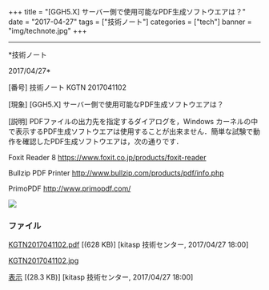 ﻿+++
title = "[GGH5.X] サーバー側で使用可能なPDF生成ソフトウエアは？"
date = "2017-04-27"
tags = ["技術ノート"]
categories = ["tech"]
banner = "img/technote.jpg"
+++

-----------------------------------------------------------------------------------------------------------------------------

*技術ノート

2017/04/27*


[番号]
技術ノート KGTN 2017041102

[現象]
[GGH5.X] サーバー側で使用可能なPDF生成ソフトウエアは？

[説明]
PDFファイルの出力先を指定するダイアログを，Windows
カーネルの中で表示するPDF生成ソフトウエアは使用することが出来ません．簡単な試験で動作を確認したPDF生成ソフトウエアは，次の通りです．

Foxit Reader 8
<https://www.foxit.co.jp/products/foxit-reader>

Bullzip PDF Printer
<http://www.bullzip.com/products/pdf/info.php>

PrimoPDF
<http://www.primopdf.com/>

![](http://techreport.kitasp.net/attachments/download/3492/KGTN2017041102.jpg)


### ファイル

 
 


[KGTN2017041102.pdf](http://techreport.kitasp.net/attachments/download/3491/KGTN2017041102.pdf)
 [(628 KB)] [kitasp 技術センター, 2017/04/27
18:00]

[KGTN2017041102.jpg](http://techreport.kitasp.net/attachments/download/3492/KGTN2017041102.jpg)

[表示](http://techreport.kitasp.net/attachments/3492/KGTN2017041102.jpg "表示")
 [(28.3 KB)] [kitasp 技術センター, 2017/04/27
18:00]


 


 

